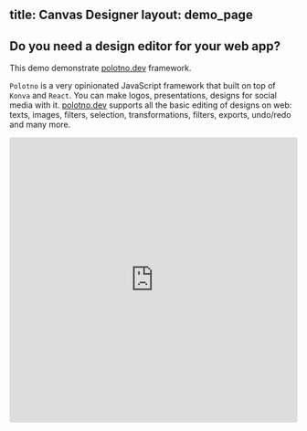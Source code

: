 title: Canvas Designer
layout: demo_page
---

## Do you need a design editor for your web app?

This demo demonstrate [polotno.dev](https://polotno.dev/) framework.

`Polotno` is a very opinionated JavaScript framework that built on top of `Konva` and `React`. You can make logos, presentations, designs for social media with it. [polotno.dev](https://polotno.dev/) supports all the basic editing of designs on web: texts, images, filters, selection, transformations, filters, exports, undo/redo and many more.

<iframe src="https://codesandbox.io/embed/polotno-demo-yi1v5?fontsize=14&hidenavigation=1&theme=dark&view=preview" style="width:100%; height:500px; border:0; border-radius: 4px; overflow:hidden;" sandbox="allow-modals allow-forms allow-popups allow-scripts allow-same-origin"></iframe>